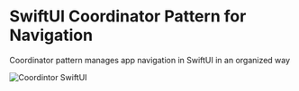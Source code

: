 # SwiftUI Coordinator Pattern for Navigation 
Coordinator pattern manages app navigation in SwiftUI in an organized way 

![Coordintor SwiftUI](https://github.com/user-attachments/assets/b5568144-0a20-448a-80bf-6c430f83b398)
